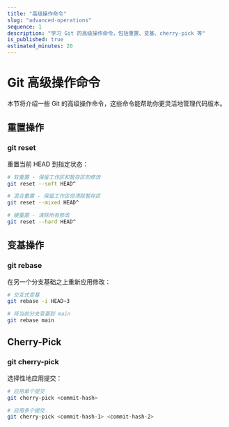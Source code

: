 ```yaml
---
title: "高级操作命令"
slug: "advanced-operations"
sequence: 1
description: "学习 Git 的高级操作命令，包括重置、变基、cherry-pick 等"
is_published: true
estimated_minutes: 20
---
```


# Git 高级操作命令

本节将介绍一些 Git 的高级操作命令，这些命令能帮助你更灵活地管理代码版本。

## 重置操作

### git reset
重置当前 HEAD 到指定状态：

```bash
# 软重置 - 保留工作区和暂存区的修改
git reset --soft HEAD^

# 混合重置 - 保留工作区但清除暂存区
git reset --mixed HEAD^

# 硬重置 - 清除所有修改
git reset --hard HEAD^
```

## 变基操作

### git rebase
在另一个分支基础之上重新应用修改：

```bash
# 交互式变基
git rebase -i HEAD~3

# 将当前分支变基到 main
git rebase main
```

## Cherry-Pick

### git cherry-pick
选择性地应用提交：

```bash
# 应用单个提交
git cherry-pick <commit-hash>

# 应用多个提交
git cherry-pick <commit-hash-1> <commit-hash-2>
```